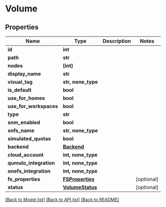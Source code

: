# Volume


## Properties

Name | Type | Description | Notes
------------ | ------------- | ------------- | -------------
**id** | **int** |  | 
**path** | **str** |  | 
**nodes** | **[int]** |  | 
**display_name** | **str** |  | 
**visual_tag** | **str, none_type** |  | 
**is_default** | **bool** |  | 
**use_for_homes** | **bool** |  | 
**use_for_workspaces** | **bool** |  | 
**type** | **str** |  | 
**snm_enabled** | **bool** |  | 
**snfs_name** | **str, none_type** |  | 
**simulated_quotas** | **bool** |  | 
**backend** | [**Backend**](Backend.md) |  | 
**cloud_account** | **int, none_type** |  | 
**qumulo_integration** | **int, none_type** |  | 
**onefs_integration** | **int, none_type** |  | 
**fs_properties** | [**FSProperties**](FSProperties.md) |  | [optional] 
**status** | [**VolumeStatus**](VolumeStatus.md) |  | [optional] 

[[Back to Model list]](../#documentation-for-models) [[Back to API list]](../#documentation-for-api-endpoints) [[Back to README]](../)


